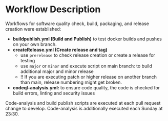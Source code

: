 # Workflow Description

Workflows for software quality check, build, packaging, and release creation were established:

* **buildpublish.yml (Build and Publish)** to test docker builds and pushes on your own branch.
* **createRelease.yml (Create release and tag)**
    * use `prerelease` to check release creation or create a release for testing
    * use `major` or `minor` and execute script on main branch: to build additional major and minor release
    * :bangbang: If you are executing patch or higher release on another branch than main, release numbering might get broken.
* **codeql-analysis.yml:** to ensure code quality, the code is checked for build errors, linting and security issues

Code-analysis and build publish scripts are executed at each pull request change to develop. Code-analysis is additionally executed each Sunday at 23:30.
